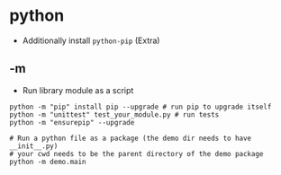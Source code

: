 # python

- Additionally install `python-pip` (Extra)

## -m

- Run library module as a script

```shell
python -m "pip" install pip --upgrade # run pip to upgrade itself
python -m "unittest" test_your_module.py # run tests
python -m "ensurepip" --upgrade

# Run a python file as a package (the demo dir needs to have __init__.py)
# your cwd needs to be the parent directory of the demo package
python -m demo.main
```
